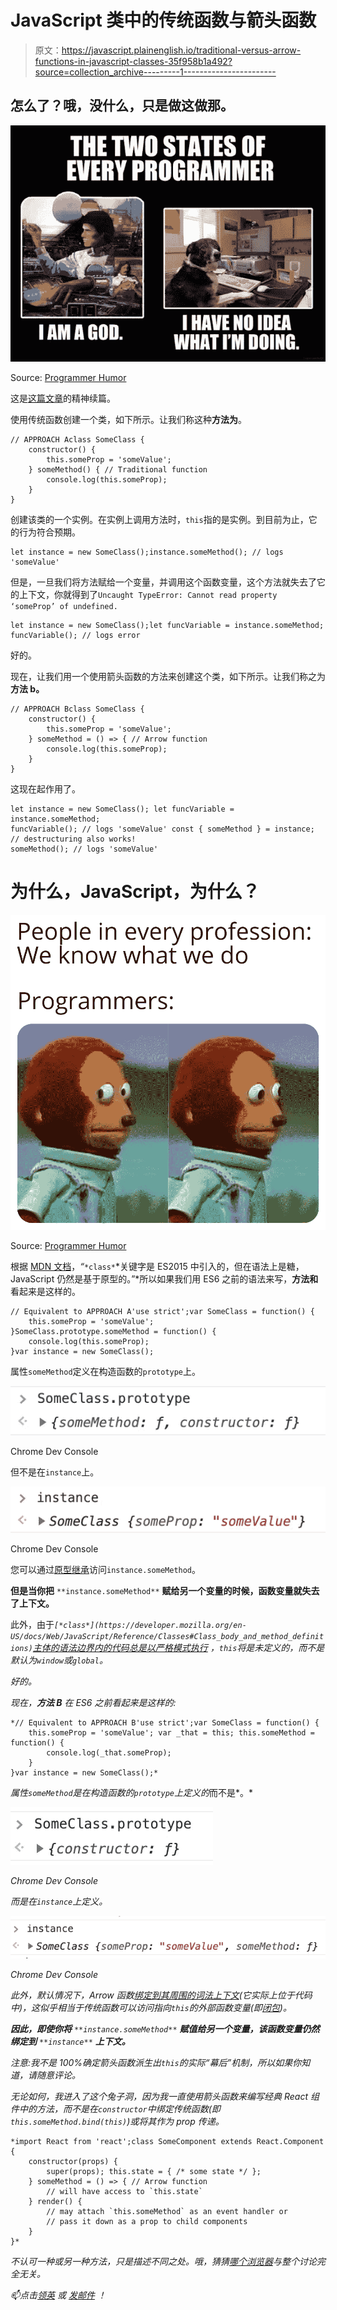 # JavaScript 类中的传统函数与箭头函数

> 原文：<https://javascript.plainenglish.io/traditional-versus-arrow-functions-in-javascript-classes-35f958b1a492?source=collection_archive---------1----------------------->

## 怎么了？哦，没什么，只是做这做那。

![](img/645cb673e5c147a14a8e532b2fc2d39c.png)

Source: [Programmer Humor](https://programmerhumour.tumblr.com/image/633387776634732544)

这是[这篇文章](https://suhanwijaya.medium.com/a-method-destructured-from-an-object-loses-its-original-context-21e73cf1451f)的精神续篇。

使用传统函数创建一个类，如下所示。让我们称这种**方法为**。

```
// APPROACH Aclass SomeClass {
    constructor() {
        this.someProp = 'someValue';
    } someMethod() { // Traditional function
        console.log(this.someProp);
    }
}
```

创建该类的一个实例。在实例上调用方法时，`this`指的是实例。到目前为止，它的行为符合预期。

```
let instance = new SomeClass();instance.someMethod(); // logs 'someValue'
```

但是，一旦我们将方法赋给一个变量，并调用这个函数变量，这个方法就失去了它的上下文，你就得到了`Uncaught TypeError: Cannot read property ‘someProp’ of undefined.`

```
let instance = new SomeClass();let funcVariable = instance.someMethod;
funcVariable(); // logs error
```

好的。

现在，让我们用一个使用箭头函数的方法来创建这个类，如下所示。让我们称之为**方法 b。**

```
// APPROACH Bclass SomeClass {
    constructor() {
        this.someProp = 'someValue';
    } someMethod = () => { // Arrow function
        console.log(this.someProp);
    }
}
```

这现在起作用了。

```
let instance = new SomeClass(); let funcVariable = instance.someMethod;
funcVariable(); // logs 'someValue' const { someMethod } = instance; // destructuring also works!
someMethod(); // logs 'someValue'
```

# 为什么，JavaScript，为什么？

![](img/5dbba6db845d1fb7d391d8954b0370b3.png)

Source: [Programmer Humor](https://programmerhumour.tumblr.com/image/633251914676600832)

根据 [MDN 文档](https://developer.mozilla.org/en-US/docs/Web/JavaScript/Inheritance_and_the_prototype_chain)，*“*`*class*`*关键字是 ES2015 中引入的，但在语法上是糖，JavaScript 仍然是基于原型的。”*所以如果我们用 ES6 之前的语法来写，**方法和**看起来是这样的。

```
// Equivalent to APPROACH A'use strict';var SomeClass = function() {
    this.someProp = 'someValue';
}SomeClass.prototype.someMethod = function() {
    console.log(this.someProp);
}var instance = new SomeClass();
```

属性`someMethod`定义在构造函数的`prototype`上。

![](img/19f9c1956cd58c35ecd2c00968b6bb89.png)

Chrome Dev Console

但不是在`instance`上。

![](img/1d50d5aab969d54442df21312c7333b7.png)

Chrome Dev Console

您可以通过[原型继承](https://developer.mozilla.org/en-US/docs/Web/JavaScript/Inheritance_and_the_prototype_chain)访问`instance.someMethod`。

**但是当你把** `**instance.someMethod**` **赋给另一个变量的时候，函数变量就失去了上下文。**

此外，由于[](https://developer.mozilla.org/en-US/docs/Web/JavaScript/Reference/Classes#Class_body_and_method_definitions)*`[*class*](https://developer.mozilla.org/en-US/docs/Web/JavaScript/Reference/Classes#Class_body_and_method_definitions)`[*主体的语法边界内的代码总是以严格模式执行*](https://developer.mozilla.org/en-US/docs/Web/JavaScript/Reference/Classes#Class_body_and_method_definitions) ，`this`将是未定义的，而不是默认为`window`或`global`。*

*好的。*

*现在，**方法 B** 在 ES6 之前看起来是这样的:*

```
*// Equivalent to APPROACH B'use strict';var SomeClass = function() {
    this.someProp = 'someValue'; var _that = this; this.someMethod = function() {
        console.log(_that.someProp);
    }
}var instance = new SomeClass();*
```

*属性`someMethod`是在构造函数的`prototype`上定义的*而不是*。*

*![](img/3148c0d6474f9408bad487e0973d6ecc.png)*

*Chrome Dev Console*

*而是在`instance`上定义。*

*![](img/29abc27604b6bd7a687e896638a457a5.png)*

*Chrome Dev Console*

*此外，默认情况下，Arrow 函数[绑定到其周围的词法上下文](https://developer.mozilla.org/en-US/docs/Web/JavaScript/Reference/Functions/Arrow_functions#Description)(它实际上位于代码中)，这似乎相当于传统函数可以访问指向`this`的外部函数变量(即[闭包](https://developer.mozilla.org/en-US/docs/Web/JavaScript/Closures))。*

***因此，即使你将** `**instance.someMethod**` **赋值给另一个变量，该函数变量仍然绑定到** `**instance**` **上下文。***

*注意:我不是 100%确定箭头函数派生出`this`的实际“幕后”机制，所以如果你知道，请随意评论。*

*无论如何，我进入了这个兔子洞，因为我一直使用箭头函数来编写经典 React 组件中的方法，而不是在`constructor`中绑定传统函数(即`this.someMethod.bind(this)`)或将其作为 prop 传递。*

```
*import React from 'react';class SomeComponent extends React.Component {
    constructor(props) {
        super(props); this.state = { /* some state */ };
    } someMethod = () => { // Arrow function
        // will have access to `this.state`
    } render() {
        // may attach `this.someMethod` as an event handler or 
        // pass it down as a prop to child components
    }
}*
```

*不认可一种或另一种方法，只是描述不同之处。哦，猜猜[哪个浏览器](https://developer.mozilla.org/en-US/docs/Web/JavaScript/Reference/Classes#Browser_compatibility)与整个讨论完全无关。*

*📫*点击*[领英](https://www.linkedin.com/in/suhanwijaya/) *或* [*发邮件*](mailto:suhanw@gmail.com) *！**
